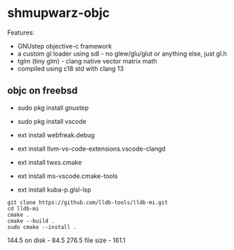 # shmupwarz-objc


Features:

* GNUstep objective-c framework
* a custom gl loader using sdl - no glew/glu/glut or anything else, just gl.h
* tglm (tiny glm) - clang native vector matrix math
* compiled using c18 std with clang 13


## objc on freebsd

* sudo pkg install gnustep
* sudo pkg install vscode

* ext install webfreak.debug
* ext install llvm-vs-code-extensions.vscode-clangd
* ext install twxs.cmake
* ext install ms-vscode.cmake-tools
* ext install kuba-p.glsl-lsp

```
git clone https://github.com/lldb-tools/lldb-mi.git
cd lldb-mi
cmake .
cmake --build .
sudo cmake --install .
```
144.5 on disk - 84.5
276.5 file size - 161.1